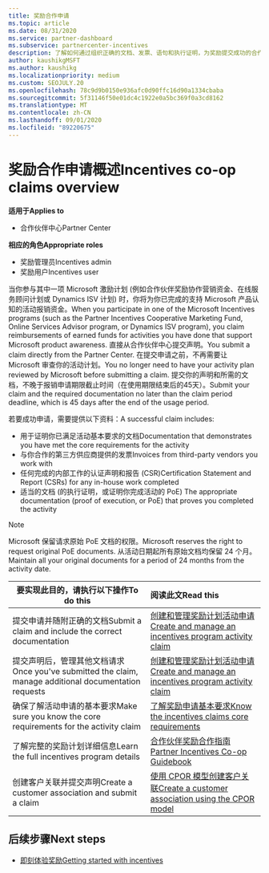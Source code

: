 ```yaml
---
title: 奖励合作申请
ms.topic: article
ms.date: 08/31/2020
ms.service: partner-dashboard
ms.subservice: partnercenter-incentives
description: 了解如何通过组织正确的文档、发票、语句和执行证明，为奖励提交成功的合作声明。
author: kaushikgMSFT
ms.author: kaushikg
ms.localizationpriority: medium
ms.custom: SEOJULY.20
ms.openlocfilehash: 78c9d9b0150e936afc0d90ffc16d90a1334cbaba
ms.sourcegitcommit: 5f31146f50e01dc4c1922e0a5bc369f0a3cd8162
ms.translationtype: MT
ms.contentlocale: zh-CN
ms.lasthandoff: 09/01/2020
ms.locfileid: "89220675"
---
```

# <a name="incentives-co-op-claims-overview"></a><span data-ttu-id="263ba-103">奖励合作申请概述</span><span class="sxs-lookup"><span data-stu-id="263ba-103">Incentives co-op claims overview</span></span>

<span data-ttu-id="263ba-104">**适用于**</span><span class="sxs-lookup"><span data-stu-id="263ba-104">**Applies to**</span></span>

- <span data-ttu-id="263ba-105">合作伙伴中心</span><span class="sxs-lookup"><span data-stu-id="263ba-105">Partner Center</span></span>

<span data-ttu-id="263ba-106">**相应的角色**</span><span class="sxs-lookup"><span data-stu-id="263ba-106">**Appropriate roles**</span></span>

- <span data-ttu-id="263ba-107">奖励管理员</span><span class="sxs-lookup"><span data-stu-id="263ba-107">Incentives admin</span></span>
- <span data-ttu-id="263ba-108">奖励用户</span><span class="sxs-lookup"><span data-stu-id="263ba-108">Incentives user</span></span>

<span data-ttu-id="263ba-109">当你参与其中一项 Microsoft 激励计划 (例如合作伙伴奖励协作营销资金、在线服务顾问计划或 Dynamics ISV 计划) 时，你将为你已完成的支持 Microsoft 产品认知的活动报销资金。</span><span class="sxs-lookup"><span data-stu-id="263ba-109">When you participate in one of the Microsoft Incentives programs (such as the Partner Incentives Cooperative Marketing Fund, Online Services Advisor program, or Dynamics ISV program), you claim reimbursements of earned funds for activities you have done that support Microsoft product awareness.</span></span> <span data-ttu-id="263ba-110">直接从合作伙伴中心提交声明。</span><span class="sxs-lookup"><span data-stu-id="263ba-110">You submit a claim directly from the Partner Center.</span></span> <span data-ttu-id="263ba-111">在提交申请之前，不再需要让 Microsoft 审查你的活动计划。</span><span class="sxs-lookup"><span data-stu-id="263ba-111">You no longer need to have your activity plan reviewed by Microsoft before submitting a claim.</span></span> <span data-ttu-id="263ba-112">提交你的声明和所需的文档，不晚于报销申请期限截止时间（在使用期限结束后的45天）。</span><span class="sxs-lookup"><span data-stu-id="263ba-112">Submit your claim and the required documentation no later than the claim period deadline, which is 45 days after the end of the usage period.</span></span>

<span data-ttu-id="263ba-113">若要成功申请，需要提供以下资料：</span><span class="sxs-lookup"><span data-stu-id="263ba-113">A successful claim includes:</span></span>

- <span data-ttu-id="263ba-114">用于证明你已满足活动基本要求的文档</span><span class="sxs-lookup"><span data-stu-id="263ba-114">Documentation that demonstrates you have met the core requirements for the activity</span></span>
- <span data-ttu-id="263ba-115">与你合作的第三方供应商提供的发票</span><span class="sxs-lookup"><span data-stu-id="263ba-115">Invoices from third-party vendors you work with</span></span>
- <span data-ttu-id="263ba-116">任何完成的内部工作的认证声明和报告 (CSR)</span><span class="sxs-lookup"><span data-stu-id="263ba-116">Certification Statement and Report (CSRs) for any in-house work completed</span></span>
- <span data-ttu-id="263ba-117">适当的文档 (的执行证明，或证明你完成活动的 PoE) </span><span class="sxs-lookup"><span data-stu-id="263ba-117">The appropriate documentation (proof of execution, or PoE) that proves you completed the activity</span></span> 

>[!NOTE]
><span data-ttu-id="263ba-118">Microsoft 保留请求原始 PoE 文档的权限。</span><span class="sxs-lookup"><span data-stu-id="263ba-118">Microsoft reserves the right to request original PoE documents.</span></span> <span data-ttu-id="263ba-119">从活动日期起所有原始文档均保留 24 个月。</span><span class="sxs-lookup"><span data-stu-id="263ba-119">Maintain all your original documents for a period of 24 months from the activity date.</span></span> 

|<span data-ttu-id="263ba-120">**要实现此目的，请执行以下操作**</span><span class="sxs-lookup"><span data-stu-id="263ba-120">**To do this**</span></span>   |<span data-ttu-id="263ba-121">**阅读此文**</span><span class="sxs-lookup"><span data-stu-id="263ba-121">**Read this**</span></span>   |
|-----------------|:--------------------------------------|
|<span data-ttu-id="263ba-122">提交申请并随附正确的文档</span><span class="sxs-lookup"><span data-stu-id="263ba-122">Submit a claim and include the correct documentation</span></span>|[<span data-ttu-id="263ba-123">创建和管理奖励计划活动申请</span><span class="sxs-lookup"><span data-stu-id="263ba-123">Create and manage an incentives program activity claim</span></span>](create-incentives-claims.md)|
|<span data-ttu-id="263ba-124">提交声明后，管理其他文档请求</span><span class="sxs-lookup"><span data-stu-id="263ba-124">Once you've submitted the claim, manage additional documentation requests</span></span>|[<span data-ttu-id="263ba-125">创建和管理奖励计划活动申请</span><span class="sxs-lookup"><span data-stu-id="263ba-125">Create and manage an incentives program activity claim</span></span>](create-incentives-claims.md)  |
|<span data-ttu-id="263ba-126">确保了解活动申请的基本要求</span><span class="sxs-lookup"><span data-stu-id="263ba-126">Make sure you know the core requirements for the activity claim</span></span>|[<span data-ttu-id="263ba-127">了解奖励申请基本要求</span><span class="sxs-lookup"><span data-stu-id="263ba-127">Know the incentives claims core requirements</span></span>](core-requirements.md)   |
|<span data-ttu-id="263ba-128">了解完整的奖励计划详细信息</span><span class="sxs-lookup"><span data-stu-id="263ba-128">Learn the full incentives program details</span></span>|[<span data-ttu-id="263ba-129">合作伙伴奖励合作指南</span><span class="sxs-lookup"><span data-stu-id="263ba-129">Partner Incentives Co-op Guidebook</span></span>](https://assets.microsoft.com/coop-guidebook.pdf)
|<span data-ttu-id="263ba-130">创建客户关联并提交声明</span><span class="sxs-lookup"><span data-stu-id="263ba-130">Create a customer association and submit a claim</span></span> |[<span data-ttu-id="263ba-131">使用 CPOR 模型创建客户关联</span><span class="sxs-lookup"><span data-stu-id="263ba-131">Create a customer association using the CPOR model</span></span>](submit-osa-claim.md)|

## <a name="next-steps"></a><span data-ttu-id="263ba-132">后续步骤</span><span class="sxs-lookup"><span data-stu-id="263ba-132">Next steps</span></span>

- [<span data-ttu-id="263ba-133">即刻体验奖励</span><span class="sxs-lookup"><span data-stu-id="263ba-133">Getting started with incentives</span></span>](incentives-get-started-intro.md)
